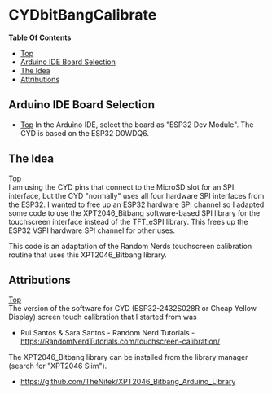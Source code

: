 # CYDbitBangCalibrate

**Table Of Contents**
* [Top](#cydbitbangcalibrate "Top")
* [Arduino IDE Board Selection](#arduino-ide-board-selection "Arduino IDE Board Selection")
* [The Idea](#the-idea "The Idea")
* [Attributions](#attributions "Attributions")

## Arduino IDE Board Selection
* [Top](#cydbitbangcalibrate "Top")
In the Arduino IDE, select the board as "ESP32 Dev Module". The CYD is based on the ESP32 D0WDQ6.

## The Idea
[Top](#cydbitbangcalibrate "Top")<br>
I am using the CYD pins that connect to the MicroSD slot for an SPI interface, but the CYD "normally" uses all four hardware SPI interfaces from the ESP32.
I wanted to free up an ESP32 hardware SPI channel so I adapted some code to use the XPT2046_Bitbang software-based SPI library for the touchscreen interface instead of the TFT_eSPI library.
This frees up the ESP32 VSPI hardware SPI channel for other uses.

This code is an adaptation of the Random Nerds touchscreen calibration routine that uses this XPT2046_Bitbang library.

## Attributions
[Top](#cydbitbangcalibrate "Top")<br>
The version of the software for CYD (ESP32-2432S028R or Cheap Yellow Display) screen touch calibration that I started from was
- Rui Santos & Sara Santos - Random Nerd Tutorials - https://RandomNerdTutorials.com/touchscreen-calibration/

The XPT2046_Bitbang library can be installed from the library manager (search for "XPT2046 Slim").
- https://github.com/TheNitek/XPT2046_Bitbang_Arduino_Library
